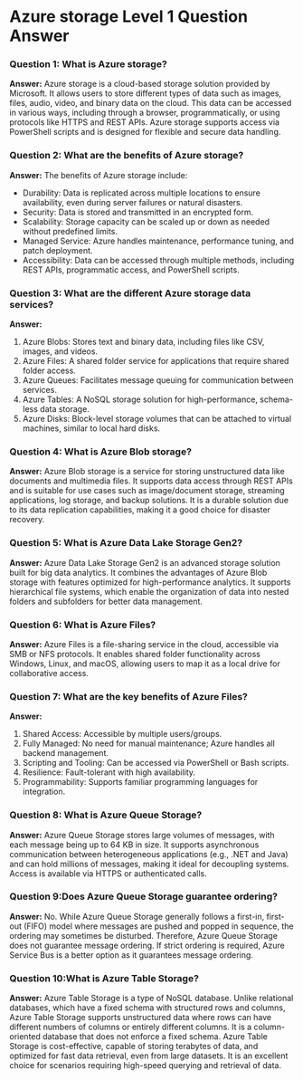 # Azure storage Level 1 Question Answer

### Question 1: What is Azure storage?

**Answer:** Azure storage is a cloud-based storage solution provided by Microsoft. It allows users to store different types of data such as images, files, audio, video, and binary data on the cloud. This data can be accessed in various ways, including through a browser, programmatically, or using protocols like HTTPS and REST APIs. Azure storage supports access via PowerShell scripts and is designed for flexible and secure data handling.
 
### Question 2: What are the benefits of Azure storage?
**Answer:** The benefits of Azure storage include:

- Durability: Data is replicated across multiple locations to ensure availability, even during server failures or natural disasters.
- Security: Data is stored and transmitted in an encrypted form.
- Scalability: Storage capacity can be scaled up or down as needed without predefined limits.
- Managed Service: Azure handles maintenance, performance tuning, and patch deployment.
- Accessibility: Data can be accessed through multiple methods, including REST APIs, programmatic access, and PowerShell scripts.

### Question 3: What are the different Azure storage data services?
**Answer:**
1. Azure Blobs: Stores text and binary data, including files like CSV, images, and videos.
2. Azure Files: A shared folder service for applications that require shared folder access.
3. Azure Queues: Facilitates message queuing for communication between services.
4. Azure Tables: A NoSQL storage solution for high-performance, schema-less data storage.
5. Azure Disks: Block-level storage volumes that can be attached to virtual machines, similar to local hard disks.

### Question 4: What is Azure Blob storage?
**Answer:** Azure Blob storage is a service for storing unstructured data like documents and multimedia files. It supports data access through REST APIs and is suitable for use cases such as image/document storage, streaming applications, log storage, and backup solutions. It is a durable solution due to its data replication capabilities, making it a good choice for disaster recovery.

### Question 5: What is Azure Data Lake Storage Gen2?
**Answer:** Azure Data Lake Storage Gen2 is an advanced storage solution built for big data analytics. It combines the advantages of Azure Blob storage with features optimized for high-performance analytics. It supports hierarchical file systems, which enable the organization of data into nested folders and subfolders for better data management.

### Question 6: What is Azure Files?
**Answer:** Azure Files is a file-sharing service in the cloud, accessible via SMB or NFS protocols. It enables shared folder functionality across Windows, Linux, and macOS, allowing users to map it as a local drive for collaborative access.
 
### Question 7: What are the key benefits of Azure Files?
**Answer:**
1. Shared Access: Accessible by multiple users/groups.
2. Fully Managed: No need for manual maintenance; Azure handles all backend management.
3. Scripting and Tooling: Can be accessed via PowerShell or Bash scripts.
4. Resilience: Fault-tolerant with high availability.
5. Programmability: Supports familiar programming languages for integration.

### Question 8: What is Azure Queue Storage?
**Answer:** Azure Queue Storage stores large volumes of messages, with each message being up to 64 KB in size. It supports asynchronous communication between heterogeneous applications (e.g., .NET and Java) and can hold millions of messages, making it ideal for decoupling systems. Access is available via HTTPS or authenticated calls.

### Question 9:Does Azure Queue Storage guarantee ordering?
**Answer:** No. While Azure Queue Storage generally follows a first-in, first-out (FIFO) model where messages are pushed and popped in sequence, the ordering may sometimes be disturbed. Therefore, Azure Queue Storage does not guarantee message ordering. If strict ordering is required, Azure Service Bus is a better option as it guarantees message ordering.

### Question 10:What is Azure Table Storage?
**Answer:** Azure Table Storage is a type of NoSQL database. Unlike relational databases, which have a fixed schema with structured rows and columns, Azure Table Storage supports unstructured data where rows can have different numbers of columns or entirely different columns. It is a column-oriented database that does not enforce a fixed schema. Azure Table Storage is cost-effective, capable of storing terabytes of data, and optimized for fast data retrieval, even from large datasets. It is an excellent choice for scenarios requiring high-speed querying and retrieval of data.
